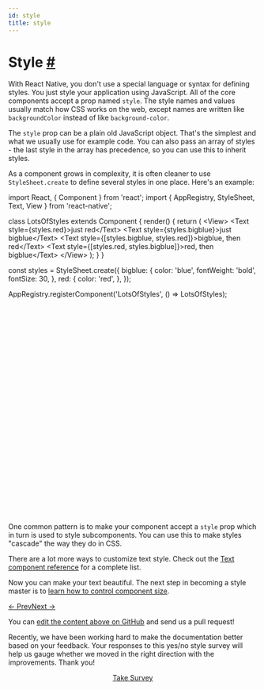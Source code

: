 ```yaml
---
id: style
title: style
---
```

<a id="content"></a><h1><a class="anchor" name="style"></a>Style <a class="hash-link" href="docs/style.html#style">#</a></h1><div><p>With React Native, you don't use a special language or syntax for  defining styles. You just style your application using JavaScript. All of the core components accept a prop named <code>style</code>. The style names and values usually match how CSS works on the web, except names are written like <code>backgroundColor</code> instead of like <code>background-color</code>.</p><p>The <code>style</code> prop can be a plain old JavaScript object. That's the simplest and what we usually use for example code. You can also pass an array of styles - the last style in the array has precedence, so you can use this to inherit styles.</p><p>As a component grows in complexity, it is often cleaner to use <code>StyleSheet.create</code> to define several styles in one place. Here's an example:</p><div class="web-player"><div class="prism language-javascript">import React<span class="token punctuation">,</span> <span class="token punctuation">{</span> Component <span class="token punctuation">}</span> from <span class="token string">'react'</span><span class="token punctuation">;</span>
import <span class="token punctuation">{</span> AppRegistry<span class="token punctuation">,</span> StyleSheet<span class="token punctuation">,</span> Text<span class="token punctuation">,</span> View <span class="token punctuation">}</span> from <span class="token string">'react-native'</span><span class="token punctuation">;</span>

class <span class="token class-name">LotsOfStyles</span> extends <span class="token class-name">Component</span> <span class="token punctuation">{</span>
  <span class="token function">render<span class="token punctuation">(</span></span><span class="token punctuation">)</span> <span class="token punctuation">{</span>
    <span class="token keyword">return</span> <span class="token punctuation">(</span>
      &lt;View<span class="token operator">&gt;</span>
        &lt;Text style<span class="token operator">=</span><span class="token punctuation">{</span>styles<span class="token punctuation">.</span>red<span class="token punctuation">}</span><span class="token operator">&gt;</span>just red&lt;<span class="token operator">/</span>Text<span class="token operator">&gt;</span>
        &lt;Text style<span class="token operator">=</span><span class="token punctuation">{</span>styles<span class="token punctuation">.</span>bigblue<span class="token punctuation">}</span><span class="token operator">&gt;</span>just bigblue&lt;<span class="token operator">/</span>Text<span class="token operator">&gt;</span>
        &lt;Text style<span class="token operator">=</span><span class="token punctuation">{</span><span class="token punctuation">[</span>styles<span class="token punctuation">.</span>bigblue<span class="token punctuation">,</span> styles<span class="token punctuation">.</span>red<span class="token punctuation">]</span><span class="token punctuation">}</span><span class="token operator">&gt;</span>bigblue<span class="token punctuation">,</span> then red&lt;<span class="token operator">/</span>Text<span class="token operator">&gt;</span>
        &lt;Text style<span class="token operator">=</span><span class="token punctuation">{</span><span class="token punctuation">[</span>styles<span class="token punctuation">.</span>red<span class="token punctuation">,</span> styles<span class="token punctuation">.</span>bigblue<span class="token punctuation">]</span><span class="token punctuation">}</span><span class="token operator">&gt;</span>red<span class="token punctuation">,</span> then bigblue&lt;<span class="token operator">/</span>Text<span class="token operator">&gt;</span>
      &lt;<span class="token operator">/</span>View<span class="token operator">&gt;</span>
    <span class="token punctuation">)</span><span class="token punctuation">;</span>
  <span class="token punctuation">}</span>
<span class="token punctuation">}</span>

const styles <span class="token operator">=</span> StyleSheet<span class="token punctuation">.</span><span class="token function">create<span class="token punctuation">(</span></span><span class="token punctuation">{</span>
  bigblue<span class="token punctuation">:</span> <span class="token punctuation">{</span>
    color<span class="token punctuation">:</span> <span class="token string">'blue'</span><span class="token punctuation">,</span>
    fontWeight<span class="token punctuation">:</span> <span class="token string">'bold'</span><span class="token punctuation">,</span>
    fontSize<span class="token punctuation">:</span> <span class="token number">30</span><span class="token punctuation">,</span>
  <span class="token punctuation">}</span><span class="token punctuation">,</span>
  red<span class="token punctuation">:</span> <span class="token punctuation">{</span>
    color<span class="token punctuation">:</span> <span class="token string">'red'</span><span class="token punctuation">,</span>
  <span class="token punctuation">}</span><span class="token punctuation">,</span>
<span class="token punctuation">}</span><span class="token punctuation">)</span><span class="token punctuation">;</span>

AppRegistry<span class="token punctuation">.</span><span class="token function">registerComponent<span class="token punctuation">(</span></span><span class="token string">'LotsOfStyles'</span><span class="token punctuation">,</span> <span class="token punctuation">(</span><span class="token punctuation">)</span> <span class="token operator">=</span><span class="token operator">&gt;</span> LotsOfStyles<span class="token punctuation">)</span><span class="token punctuation">;</span></div><iframe style="margin-top:4px;" width="880" height="420" data-src="//cdn.rawgit.com/dabbott/react-native-web-player/gh-v1.2.4/index.html#code=import%20React%2C%20%7B%20Component%20%7D%20from%20'react'%3B%0Aimport%20%7B%20AppRegistry%2C%20StyleSheet%2C%20Text%2C%20View%20%7D%20from%20'react-native'%3B%0A%0Aclass%20LotsOfStyles%20extends%20Component%20%7B%0A%20%20render()%20%7B%0A%20%20%20%20return%20(%0A%20%20%20%20%20%20%3CView%3E%0A%20%20%20%20%20%20%20%20%3CText%20style%3D%7Bstyles.red%7D%3Ejust%20red%3C%2FText%3E%0A%20%20%20%20%20%20%20%20%3CText%20style%3D%7Bstyles.bigblue%7D%3Ejust%20bigblue%3C%2FText%3E%0A%20%20%20%20%20%20%20%20%3CText%20style%3D%7B%5Bstyles.bigblue%2C%20styles.red%5D%7D%3Ebigblue%2C%20then%20red%3C%2FText%3E%0A%20%20%20%20%20%20%20%20%3CText%20style%3D%7B%5Bstyles.red%2C%20styles.bigblue%5D%7D%3Ered%2C%20then%20bigblue%3C%2FText%3E%0A%20%20%20%20%20%20%3C%2FView%3E%0A%20%20%20%20)%3B%0A%20%20%7D%0A%7D%0A%0Aconst%20styles%20%3D%20StyleSheet.create(%7B%0A%20%20bigblue%3A%20%7B%0A%20%20%20%20color%3A%20'blue'%2C%0A%20%20%20%20fontWeight%3A%20'bold'%2C%0A%20%20%20%20fontSize%3A%2030%2C%0A%20%20%7D%2C%0A%20%20red%3A%20%7B%0A%20%20%20%20color%3A%20'red'%2C%0A%20%20%7D%2C%0A%7D)%3B%0A%0AAppRegistry.registerComponent('LotsOfStyles'%2C%20()%20%3D%3E%20LotsOfStyles)%3B" frameborder="0"></iframe></div><p>One common pattern is to make your component accept a <code>style</code> prop which in
turn is used to style subcomponents. You can use this to make styles "cascade" the way they do in CSS.</p><p>There are a lot more ways to customize text style. Check out the <a href="/react-native/docs/text.html" target="">Text component reference</a> for a complete list.</p><p>Now you can make your text beautiful. The next step in becoming a style master is to <a href="/react-native/docs/height-and-width.html" target="">learn how to control component size</a>.</p></div><div class="docs-prevnext"><a class="docs-prev" href="docs/state.html#content">← Prev</a><a class="docs-next" href="docs/height-and-width.html#content">Next →</a></div><p class="edit-page-block">You can <a target="_blank" href="https://github.com/facebook/react-native/blob/master/docs/Style.md">edit the content above on GitHub</a> and send us a pull request!</p><div class="survey"><div class="survey-image"></div><p>Recently, we have been working hard to make the documentation better based on your feedback. Your responses to this yes/no style survey will help us gauge whether we moved in the right direction with the improvements. Thank you!</p><center><a class="button" href="https://www.facebook.com/survey?oid=516954245168428">Take Survey</a></center></div>